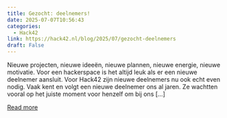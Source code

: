 ```yaml
---
title: Gezocht: deelnemers!
date: 2025-07-07T10:56:43
categories:
  - Hack42
link: https://hack42.nl/blog/2025/07/gezocht-deelnemers
draft: False
---
```


Nieuwe projecten, nieuwe ideeën, nieuwe plannen, nieuwe energie, nieuwe motivatie. Voor een hackerspace is het altijd leuk als er een nieuwe deelnemer aansluit. Voor Hack42 zijn nieuwe deelnemers nu ook echt even nodig. Vaak kent en volgt een nieuwe deelnemer ons al jaren. Ze wachtten vooral op het juiste moment voor henzelf om bij ons [&#8230;]

[Read more](https://hack42.nl/blog/2025/07/gezocht-deelnemers)